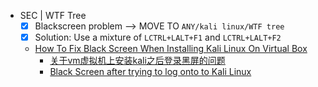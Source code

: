 - SEC | WTF Tree
    - [x] Blackscreen problem --> MOVE TO `ANY/kali linux/WTF tree`
    - [x] Solution: Use a mixture of `LCTRL+LALT+F1` and `LCTRL+LALT+F2`
    - [How To Fix Black Screen When Installing Kali Linux On Virtual Box](https://www.youtube.com/watch?v=3_BJQLNbe_o)
        - [关于vm虚拟机上安装kali之后登录黑屏的问题](https://blog.csdn.net/weixin_42095265/article/details/84145257)
        - [Black Screen after trying to log onto to Kali Linux](https://www.virtualbox.org/ticket/19906?cversion=2&cnum_hist=1)